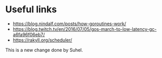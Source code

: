 # Useful links

- https://blog.nindalf.com/posts/how-goroutines-work/
- https://blog.twitch.tv/en/2016/07/05/gos-march-to-low-latency-gc-a6fa96f06eb7/
- https://rakyll.org/scheduler/

This is a new change done by Suhel.
